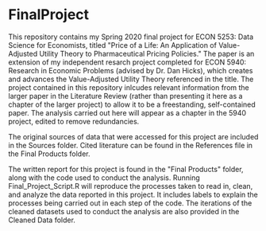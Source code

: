 # FinalProject

This repository contains my Spring 2020 final project for ECON 5253: Data Science for Economists, titled "Price of a Life: An Application of Value-Adjusted Utility Theory to Pharmaceutical Pricing Policies." The paper is an extension of my independent resarch project completed for ECON 5940: Research in Economic Problems (advised by Dr. Dan Hicks), which creates and advances the Value-Adjusted Utility Theory referenced in the title. The project contained in this repository inlcudes relevant information from the larger paper in the Literature Review (rather than presenting it here as a chapter of the larger project) to allow it to be a freestanding, self-contained paper. The analysis carried out here will appear as a chapter in the 5940 project, edited to remove redundancies. 

The original sources of data that were accessed for this project are included in the Sources folder. Cited literature can be found in the References file in the Final Products folder.

The written report for this project is found in the "Final Products" folder, along with the code used to conduct the analysis. Running Final_Project_Script.R will reproduce the processes taken to read in, clean, and analyze the data reported in this project. It includes labels to explain the processes being carried out in each step of the code. The iterations of the cleaned datasets used to conduct the analysis are also provided in the Cleaned Data folder.

